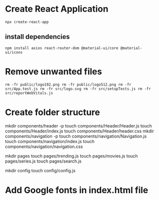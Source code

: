 # Create React Application

`npx create-react-app`

## install dependencies

`npm install axios react-router-dom @material-ui/core @material-ui/icons`

# Remove unwanted files

`rm -fr public/logo192.png rm -fr public/logo512.png rm -fr src/App.test.js rm -fr src/logo.svg rm -fr src/setupTests.js rm -fr src/reportWebVitals.js `

# Create folder structure

mkdir components/header -p
touch components/Header/Header.js
touch components/Header/index.js
touch components/Header/header.css
mkdir components/navigation -p
touch components/navigation/Navigation.js
touch components/navigation/index.js
touch components/navigation/navigation.css

mkdir pages
touch pages/trending.js
touch pages/movies.js
touch pages/series.js
touch pages/search.js

mkdir config
touch config/config.js

# Add Google fonts in index.html file
